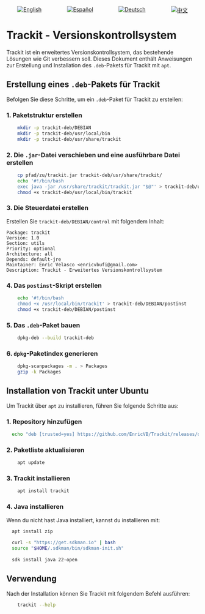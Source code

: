 
<p align="center" style="display: flex; justify-content: space-around; gap: 10px;">
  <a href="https://github.com/EnricVB/Trackit/tree/master/docs/README_en.md">
    <img src="https://img.shields.io/badge/lang-en-red.svg" alt="English">
  </a>
  <a href="https://github.com/EnricVB/Trackit/tree/master/docs/README_es.md">
    <img src="https://img.shields.io/badge/lang-es-yellow.svg" alt="Español">
  </a>
  <a href="https://github.com/EnricVB/Trackit/tree/master/docs/README_de.md">
    <img src="https://img.shields.io/badge/lang-de-blue.svg" alt="Deutsch">
  </a>
  <a href="https://github.com/EnricVB/Trackit/tree/master/docs/README_zh.md">
    <img src="https://img.shields.io/badge/lang-zh--cn-orange.svg" alt="中文">
  </a>
</p>

# Trackit - Versionskontrollsystem

Trackit ist ein erweitertes Versionskontrollsystem, das bestehende Lösungen wie Git verbessern soll. Dieses Dokument enthält Anweisungen zur Erstellung und Installation des `.deb`-Pakets für Trackit mit `apt`.

## Erstellung eines `.deb`-Pakets für Trackit

Befolgen Sie diese Schritte, um ein `.deb`-Paket für Trackit zu erstellen:

### 1. Paketstruktur erstellen
```bash
    mkdir -p trackit-deb/DEBIAN
    mkdir -p trackit-deb/usr/local/bin
    mkdir -p trackit-deb/usr/share/trackit
```

### 2. Die `.jar`-Datei verschieben und eine ausführbare Datei erstellen
```bash
    cp pfad/zu/trackit.jar trackit-deb/usr/share/trackit/
    echo '#!/bin/bash
    exec java -jar /usr/share/trackit/trackit.jar "$@"' > trackit-deb/usr/local/bin/trackit
    chmod +x trackit-deb/usr/local/bin/trackit
```

### 3. Die Steuerdatei erstellen
Erstellen Sie `trackit-deb/DEBIAN/control` mit folgendem Inhalt:
```
Package: trackit
Version: 1.0
Section: utils
Priority: optional
Architecture: all
Depends: default-jre
Maintainer: Enric Velasco <enricvbufi@gmail.com>
Description: Trackit - Erweitertes Versionskontrollsystem
```

### 4. Das `postinst`-Skript erstellen
```bash
    echo '#!/bin/bash
    chmod +x /usr/local/bin/trackit' > trackit-deb/DEBIAN/postinst
    chmod +x trackit-deb/DEBIAN/postinst
```

### 5. Das `.deb`-Paket bauen
```bash
    dpkg-deb --build trackit-deb
```

### 6. `dpkg`-Paketindex generieren
```bash
    dpkg-scanpackages -m . > Packages
    gzip -k Packages
```

## Installation von Trackit unter Ubuntu

Um Trackit über `apt` zu installieren, führen Sie folgende Schritte aus:

### 1. Repository hinzufügen
```bash
  echo "deb [trusted=yes] https://github.com/EnricVB/Trackit/releases/download/VERSION_TO_DOWNLOAD ./" | tee /etc/apt/sources.list.d/trackit.list
```

### 2. Paketliste aktualisieren
```bash
    apt update
```

### 3. Trackit installieren
```bash
    apt install trackit
```

### 4. Java installieren
Wenn du nicht hast Java installiert, kannst du installieren mit:
```bash
  apt install zip
    
  curl -s "https://get.sdkman.io" | bash
  source "$HOME/.sdkman/bin/sdkman-init.sh"
    
  sdk install java 22-open
```

## Verwendung
Nach der Installation können Sie Trackit mit folgendem Befehl ausführen:
```bash
    trackit --help
```
